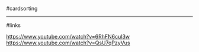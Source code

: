 #cardsorting

---

#links

https://www.youtube.com/watch?v=6RhFN6cul3w
https://www.youtube.com/watch?v=QsU7qPzyVus
